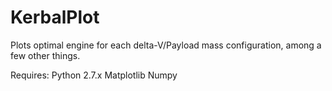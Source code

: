 KerbalPlot
==========

Plots optimal engine for each delta-V/Payload mass configuration, among a few other things.


Requires:
  Python 2.7.x
  Matplotlib
  Numpy
